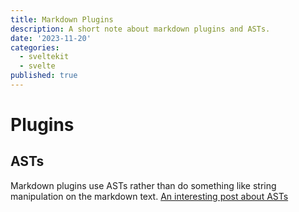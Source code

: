 ```yaml
---
title: Markdown Plugins
description: A short note about markdown plugins and ASTs.
date: '2023-11-20'
categories:
  - sveltekit
  - svelte
published: true
---
```


# Plugins

## ASTs
Markdown plugins use ASTs rather than do something like string manipulation on the markdown text. [An interesting post about ASTs](https://css-tricks.com/how-to-modify-nodes-in-an-abstract-syntax-tree/)